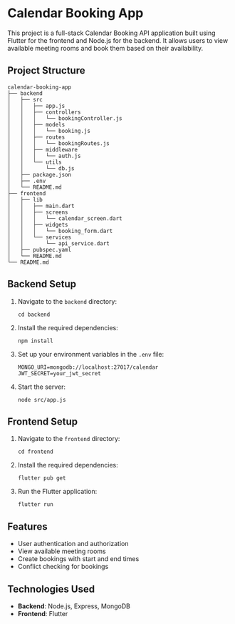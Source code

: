 # Calendar Booking App

This project is a full-stack Calendar Booking API application built using Flutter for the frontend and Node.js for the backend. It allows users to view available meeting rooms and book them based on their availability.

## Project Structure

```
calendar-booking-app
├── backend
│   ├── src
│   │   ├── app.js
│   │   ├── controllers
│   │   │   └── bookingController.js
│   │   ├── models
│   │   │   └── booking.js
│   │   ├── routes
│   │   │   └── bookingRoutes.js
│   │   ├── middleware
│   │   │   └── auth.js
│   │   └── utils
│   │       └── db.js
│   ├── package.json
│   ├── .env
│   └── README.md
├── frontend
│   ├── lib
│   │   ├── main.dart
│   │   ├── screens
│   │   │   └── calendar_screen.dart
│   │   ├── widgets
│   │   │   └── booking_form.dart
│   │   └── services
│   │       └── api_service.dart
│   ├── pubspec.yaml
│   └── README.md
└── README.md
```

## Backend Setup

1. Navigate to the `backend` directory:
   ```
   cd backend
   ```

2. Install the required dependencies:
   ```
   npm install
   ```

3. Set up your environment variables in the `.env` file:
   ```
   MONGO_URI=mongodb://localhost:27017/calendar
   JWT_SECRET=your_jwt_secret
   ```

4. Start the server:
   ```
   node src/app.js
   ```

## Frontend Setup

1. Navigate to the `frontend` directory:
   ```
   cd frontend
   ```

2. Install the required dependencies:
   ```
   flutter pub get
   ```

3. Run the Flutter application:
   ```
   flutter run
   ```

## Features

- User authentication and authorization
- View available meeting rooms
- Create bookings with start and end times
- Conflict checking for bookings

## Technologies Used

- **Backend**: Node.js, Express, MongoDB
- **Frontend**: Flutter

